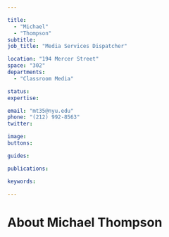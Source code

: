 ```yaml
---

title:
  - "Michael"
  - "Thompson"
subtitle: 
job_title: "Media Services Dispatcher"

location: "194 Mercer Street"
space: "302"
departments:
  - "Classroom Media"

status: 
expertise:

email: "mt35@nyu.edu"
phone: "(212) 992-8563"
twitter: 

image: 
buttons:

guides:

publications:

keywords:

---
```


# About Michael Thompson


